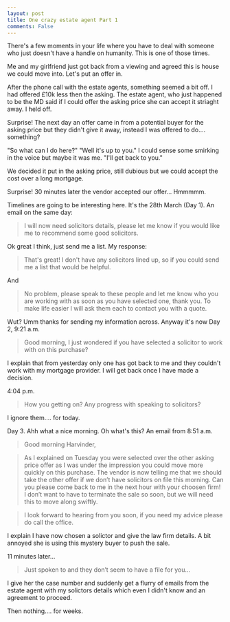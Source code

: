 ```yaml
---
layout: post
title: One crazy estate agent Part 1
comments: False
---
```


There's a few moments in your life where you have to deal with someone who just doesn't have a handle on humanity. 
This is one of those times.

Me and my girlfriend just got back from a viewing and agreed this is house we could move into. Let's put an offer in.

After the phone call with the estate agents, something seemed a bit off. I had offered £10k less then the asking. The estate agent, who just happened to be the MD said if I could offer the asking price she can accept it striaght away. I held off.

Surprise! The next day an offer came in from a potential buyer for the asking price but they didn't give it away, instead I was offered to do.... something?

"So what can I do here?"
"Well it's up to you." I could sense some smirking in the voice but maybe it was me.
"I'll get back to you."

We decided it put in the asking price, still dubious but we could accept the cost over a long mortgage.

Surprise! 30 minutes later the vendor accepted our offer... Hmmmmm.

Timelines are going to be interesting here. It's the 28th March (Day 1).
An email on the same day:

> I will now need solicitors details, please let me know if you would like me to recommend some good solicitors. 

Ok great I think, just send me a list. My response:

> That's great!
> I don't have any solicitors lined up, so if you could send me a list that would be helpful.

And 

> No problem, please speak to these people and let me know who you are working with as soon as you have selected one, thank you.
> <list of solicitors>
> To make life easier I will ask them each to contact you with a quote.

Wut? Umm thanks for sending my information across. Anyway it's now Day 2, 9:21 a.m.

>Good morning,
>I just wondered if you have selected a solicitor to work with on this purchase?

I explain that from yesterday only one has got back to me and they couldn't work with my mortgage provider. I will get back once I have made a decision.

4:04 p.m.
> How you getting on? Any progress with speaking to solicitors?

I ignore them.... for today.

Day 3. Ahh what a nice morning. Oh what's this? An email from 8:51 a.m.

>Good morning Harvinder,
 
>As I explained on Tuesday you were selected over the other asking price offer as I was under the impression you could move more quickly on this purchase. The vendor is now telling me that we should take the other offer if we don’t have solicitors on file this morning. Can you please come back to me in the next hour with your choosen firm!  I don’t want to have to terminate the sale so soon, but we will need this to move along swiftly.
 
>I look forward to hearing from you soon, if you need my advice please do call the office.

I explain I have now chosen a solictor and give the law firm details. A bit annoyed she is using this mystery buyer to push the sale.

11 minutes later...
> Just spoken to <Law firm> and they don’t seem to have a file for you…

I give her the case number and suddenly get a flurry of emails from the estate agent with my solictors details which even I didn't know and an agreement to proceed.

Then nothing.... for weeks.
